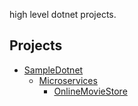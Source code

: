 high level dotnet projects.

## Projects
- [SampleDotnet](https://github.com/msx752/sample-dotnet-projects/tree/master/SampleDotnet)
  - [Microservices](https://github.com/msx752/sample-dotnet-projects/tree/master/SampleDotnet/Microservices)
    - [OnlineMovieStore](https://github.com/msx752/sample-dotnet-projects/tree/master/SampleDotnet/Microservices/OnlineMovieStore)